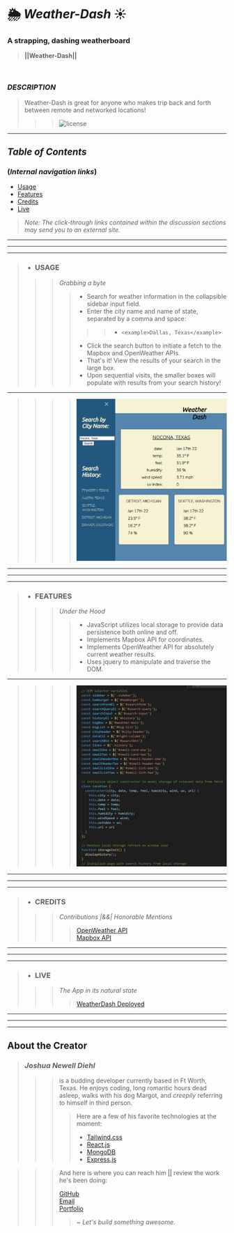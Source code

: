 #   🌦️ *Weather-Dash* ☀️

### A strapping, dashing weatherboard 
> **||Weather-Dash||** 
<br>  

### *DESCRIPTION* 
> Weather-Dash is great for anyone who makes trip back and forth between remote and networked locations!
>  
>>>  ![license](https://img.shields.io/static/v1?label=License&message=MIT&color=blue)
___  

## *Table of Contents*
### (*Internal navigation links*)
- [Usage](#usage)
- [Features](#features)
- [Credits](#credits)
- [Live](#live)

> *Note: The click-through links contained within the discussion sections may send you to an external site.* <br>
___  
___
___
> - ### **USAGE**
>>>  *Grabbing a byte* <br>
>>>>  - Search for weather information in the collapsible sidebar input field.
>>>>  - Enter the city name and name of state, separated by a comma and space:  
>>>>>>  -     <example>Dallas, Texas</example>
>>>>  - Click the search button to initiate a fetch to the Mapbox and OpenWeather APIs. 
>>>>  - That's it!  View the results of your search in the large box.  
>>>>  - Upon sequential visits, the smaller boxes will populate with results from your search history!
___  
>>>> ![Weather Results](./assets/README-imgs/dash.png)
___  
___
___  
> - ### **FEATURES**
>>>  *Under the Hood* <br>
>>>> - JavaScript utilizes local storage to provide data persistence both online and off.
>>>> - Implements Mapbox API for coordinates.
>>>> - Implements OpenWeather API for absolutely current weather results.
>>>> - Uses jquery to manipulate and traverse the DOM.  
___  
>>>> ![DOM attachment code](./assets/README-imgs/selectors.png)
___  
___
___  
> - ### **CREDITS**
>>>  *Contributions |&&| Honorable Mentions* <br>  
>>>>  
>>>>  [OpenWeather API](https://openweathermap.org/api)  
>>>>  [Mapbox API](https://docs.mapbox.com/api/overview/)
>>>>  
___  
___
___  
> - ### **LIVE**
>>>  *The App in its natural state* <br>
>>>>  [WeatherDash Deployed](https://jaynewdee.github.io/Weather-Dash/)
___  
___
___  




## About the Creator

> ### *Joshua Newell Diehl*
>>>  
>>> is a budding developer currently based in Ft Worth, Texas.  He enjoys coding, long romantic hours dead asleep, walks with his dog Margot, and *creepily* referring to himself in third person.  
>>>>  
>>>> Here are a few of his favorite technologies at the moment:
>>>> - [Tailwind.css](https://tailwindcss.com/)
>>>> - [React.js](https://reactjs.org/)  
>>>> - [MongoDB](https://www.mongodb.com/)  
>>>> - [Express.js](https://expressjs.com/)

>>>>  
>>  
>>> And here is where you can reach him [||](https://developer.mozilla.org/en-US/docs/Web/JavaScript/Reference/Operators/Logical_OR 'Javascript OR Operator') review the work he's been doing:   
>>>
>>> [GitHub](https://github.com/JaynewDee 'Repositories authored by Joshua Newell Diehl')  
>>> [Email](mailto:jdiehl2236@gmail.com)  
>>> [Portfolio](https://jaynewdee.github.io/Personal-Portfolio-Bluev2/)
>>>
>>>> ~ *Let's build something awesome.*